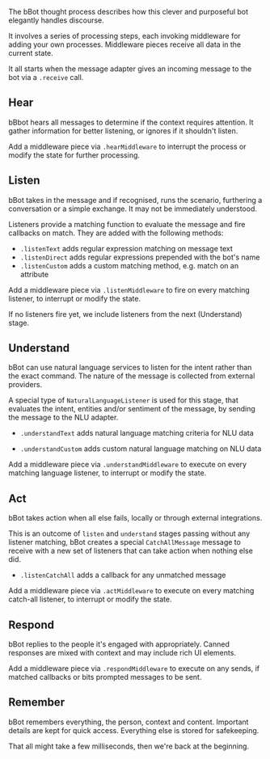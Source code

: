 The bBot thought process describes how this clever and purposeful bot
elegantly handles discourse.

It involves a series of processing steps, each invoking middleware for adding
your own processes. Middleware pieces receive all data in the current state.

It all starts when the message adapter gives an incoming message to the bot via
a `.receive` call.

## Hear

bBbot hears all messages to determine if the context requires attention.
It gather information for better listening, or ignores if it shouldn't listen.

Add a middleware piece via `.hearMiddleware` to interrupt the process or modify
the state for further processing.

## Listen

bBot takes in the message and if recognised, runs the scenario, furthering a
conversation or a simple exchange. It may not be immediately understood.

Listeners provide a matching function to evaluate the message and fire callbacks
on match. They are added with the following methods:

- `.listenText` adds regular expression matching on message text
- `.listenDirect` adds regular expressions prepended with the bot's name
- `.listenCustom` adds a custom matching method, e.g. match on an attribute

Add a middleware piece via `.listenMiddleware` to fire on every matching
listener, to interrupt or modify the state.

If no listeners fire yet, we include listeners from the next (Understand) stage.

## Understand

bBot can use natural language services to listen for the intent rather than the
exact command. The nature of the message is collected from external providers.

A special type of `NaturalLanguageListener` is used for this stage, that
evaluates the intent, entities and/or sentiment of the message, by sending the
message to the NLU adapter.

- `.understandText` adds natural language matching criteria for NLU data
<!-- - `.understandDirect` adds natural language that must be addressed to the bot -->
- `.understandCustom` adds custom natural language matching on NLU data

Add a middleware piece via `.understandMiddleware` to execute on every matching
language listener, to interrupt or modify the state.

## Act

bBot takes action when all else fails, locally or through external integrations.

This is an outcome of `listen` and `understand` stages passing without any
listener matching, bBot creates a special `CatchAllMessage` message to receive
with a new set of listeners that can take action when nothing else did.

- `.listenCatchAll` adds a callback for any unmatched message

Add a middleware piece via `.actMiddleware` to execute on every matching
catch-all listener, to interrupt or modify the state.

## Respond

bBot replies to the people it's engaged with appropriately. Canned responses
are mixed with context and may include rich UI elements.

Add a middleware piece via `.respondMiddleware` to execute on any sends, if
matched callbacks or bits prompted messages to be sent.

## Remember

bBot remembers everything, the person, context and content. Important details
are kept for quick access. Everything else is stored for safekeeping.

That all might take a few milliseconds, then we're back at the beginning.
